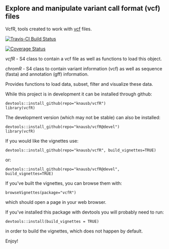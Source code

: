 
## Explore and manipulate variant call format (vcf) files

VcfR, tools created to work with [vcf](https://github.com/samtools/hts-specs) files.

[![Travis-CI Build Status](https://travis-ci.org/knausb/vcfR.png?branch=master)](https://travis-ci.org/knausb/vcfR)

[![Coverage Status](https://coveralls.io/repos/github/knausb/vcfR/badge.svg?branch=master)](https://coveralls.io/github/knausb/vcfR?branch=master)

*vcfR* - S4 class to contain a vcf file as well as functions to load this object.

*chromR* - S4 class to contain variant information (vcf) as well as sequence (fasta) and annotation (gff) information.

Provides functions to load data, subset, filter and visualize these data.


While this project is in development it can be installed through github:

    devtools::install_github(repo="knausb/vcfR")
    library(vcfR)


The development version (which may not be stable) can also be installed:

    devtools::install_github(repo="knausb/vcfR@devel")
    library(vcfR)


If you would like the vignettes use:

    devtools::install_github(repo="knausb/vcfR", build_vignettes=TRUE)
    
or:

    devtools::install_github(repo="knausb/vcfR@devel", build_vignettes=TRUE)

If you've built the vignettes, you can browse them with:

    browseVignettes(package="vcfR")
    
which should open a page in your web browser.

If you've installed this package with devtools you will probably need to run:

    devtools::install(build_vignettes = TRUE)

in order to build the vignettes, which does not happen by default.

Enjoy!
